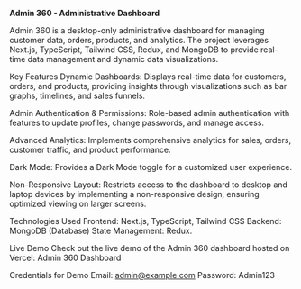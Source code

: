 **Admin 360 - Administrative Dashboard**

Admin 360 is a desktop-only administrative dashboard for managing customer data, orders, products, and analytics. The project leverages Next.js, TypeScript, Tailwind CSS, Redux, and MongoDB to provide real-time data management and dynamic data visualizations.

Key Features
Dynamic Dashboards: Displays real-time data for customers, orders, and products, providing insights through visualizations such as bar graphs, timelines, and sales funnels.

Admin Authentication & Permissions: Role-based admin authentication with features to update profiles, change passwords, and manage access.

Advanced Analytics: Implements comprehensive analytics for sales, orders, customer traffic, and product performance.

Dark Mode: Provides a Dark Mode toggle for a customized user experience.

Non-Responsive Layout: Restricts access to the dashboard to desktop and laptop devices by implementing a non-responsive design, ensuring optimized viewing on larger screens.

Technologies Used
Frontend: Next.js, TypeScript, Tailwind CSS
Backend: MongoDB (Database)
State Management: Redux.

Live Demo
Check out the live demo of the Admin 360 dashboard hosted on Vercel:
Admin 360 Dashboard

Credentials for Demo
Email: admin@example.com
Password: Admin123
